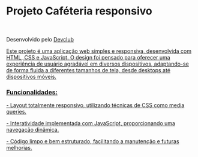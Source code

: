 <h1>Projeto Caféteria responsivo</h1> 
<br>

<h>Desenvolvido pelo <a href=https://rodolfomori/dev>Devclub</h2>
<br>
<p>Este projeto é uma aplicação web simples e responsiva, desenvolvida com HTML, CSS e JavaScript. O design foi pensado para oferecer uma experiência de 
  usuário agradável em diversos dispositivos, adaptando-se de forma fluida a diferentes tamanhos de tela, desde desktops até dispositivos móveis.</p>

<h3>Funcionalidades:</h3>
<p>- Layout totalmente responsivo, utilizando técnicas de CSS como media queries.</p>
<p>- Interatividade implementada com JavaScript, proporcionando uma navegação dinâmica.</p>
<p>- Código limpo e bem estruturado, facilitando a manutenção e futuras melhorias.</p>
<img src=>
